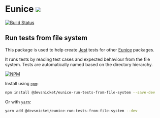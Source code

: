 # Eunice [![](https://raw.githubusercontent.com/DevSnicket/Eunice/master/Renderer/getSvgElementForYaml/createArrows/testcase.svg?sanitize=true)](Renderer/getSvgElementForYaml/createArrows/testcase.svg)

[![Build Status](https://travis-ci.org/DevSnicket/eunice-run-tests-from-file-system.svg?branch=master)](https://travis-ci.org/DevSnicket/eunice-run-tests-from-file-system)

## Run tests from file system

This package is used to help create [Jest](https://jestjs.io/) tests for other [Eunice](https://github.com/DevSnicket/Eunice) packages. 

It runs tests by reading test cases and expected behaviour from the file system. Tests are automatically named based on the directory hierarchy.

[![NPM](https://img.shields.io/npm/v/@devsnicket/eunice-run-tests-from-file-system.svg)](https://www.npmjs.com/package/@devsnicket/eunice-run-tests-from-file-system
)

Install using [`npm`](https://www.npmjs.com/package/@devsnicket/eunice-run-tests-from-file-system):

```bash
npm install @devsnicket/eunice-run-tests-from-file-system --save-dev
```
Or with [`yarn`](https://yarnpkg.com/en/package/@devsnicket/eunice-run-tests-from-file-system):

```bash
yarn add @devsnicket/eunice-run-tests-from-file-system --dev
```
